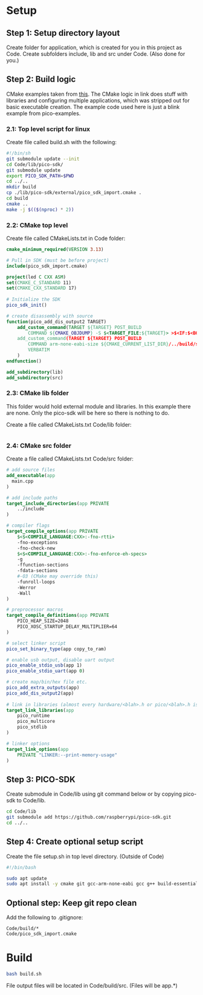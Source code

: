 # Setup

## Step 1: Setup directory layout
Create folder for application, which is created for you in this project as Code. Create subfolders include, lib and src under Code. (Also done for you.) 

## Step 2: Build logic
CMake examples taken from [this](https://github.com/daveythacher/LED_Matrix_RP2040). The CMake logic in link does stuff with libraries and configuring multiple applications, which was stripped out for basic executable creation. The example code used here is just a blink example from pico-examples.

### 2.1: Top level script for linux
Create file called build.sh with the following:
```bash
#!/bin/sh
git submodule update --init
cd Code/lib/pico-sdk/
git submodule update 
export PICO_SDK_PATH=$PWD
cd ../..
mkdir build
cp ./lib/pico-sdk/external/pico_sdk_import.cmake .
cd build
cmake ..
make -j $(($(nproc) * 2))
```
### 2.2: CMake top level
Create file called CMakeLists.txt in Code folder:
```CMake
cmake_minimum_required(VERSION 3.13)

# Pull in SDK (must be before project)
include(pico_sdk_import.cmake)

project(led C CXX ASM)
set(CMAKE_C_STANDARD 11)
set(CMAKE_CXX_STANDARD 17)
    
# Initialize the SDK
pico_sdk_init()

# create disassembly with source
function(pico_add_dis_output2 TARGET)
    add_custom_command(TARGET ${TARGET} POST_BUILD
        COMMAND ${CMAKE_OBJDUMP} -S $<TARGET_FILE:${TARGET}> >$<IF:$<BOOL:$<TARGET_PROPERTY:${TARGET},OUTPUT_NAME>>,$<TARGET_PROPERTY:${TARGET},OUTPUT_NAME>,$<TARGET_PROPERTY:${TARGET},NAME>>.dis2)
    add_custom_command(TARGET ${TARGET} POST_BUILD
        COMMAND arm-none-eabi-size ${CMAKE_CURRENT_LIST_DIR}/../build/src/$<IF:$<BOOL:$<TARGET_PROPERTY:${TARGET},OUTPUT_NAME>>,$<TARGET_PROPERTY:${TARGET},OUTPUT_NAME>,$<TARGET_PROPERTY:${TARGET},NAME>>.elf
        VERBATIM
    )
endfunction()

add_subdirectory(lib)
add_subdirectory(src)
```
### 2.3: CMake lib folder
This folder would hold external module and libraries. In this example there are none. Only the pico-sdk will be here so there is nothing to do.

Create a file called CMakeLists.txt Code/lib folder:
```CMake

```
### 2.4: CMake src folder
Create a file called CMakeLists.txt Code/src folder:
```CMake
# add source files
add_executable(app
  main.cpp
)

# add include paths
target_include_directories(app PRIVATE
    ../include
)

# compiler flags
target_compile_options(app PRIVATE 
    $<$<COMPILE_LANGUAGE:CXX>:-fno-rtti>
    -fno-exceptions 
    -fno-check-new 
    $<$<COMPILE_LANGUAGE:CXX>:-fno-enforce-eh-specs>
    -g 
    -ffunction-sections 
    -fdata-sections 
    #-O3 (CMake may override this)
    -funroll-loops 
    -Werror 
    -Wall
)

# preprocessor macros
target_compile_definitions(app PRIVATE 
    PICO_HEAP_SIZE=2048
    PICO_XOSC_STARTUP_DELAY_MULTIPLIER=64
)

# select linker script
pico_set_binary_type(app copy_to_ram)

# enable usb output, disable uart output
pico_enable_stdio_usb(app 1)
pico_enable_stdio_uart(app 0)

# create map/bin/hex file etc.
pico_add_extra_outputs(app)
pico_add_dis_output2(app)
  
# link in libraries (almost every hardware/<blah>.h or pico/<blah>.h is hardware_blah or pico_blah)
target_link_libraries(app 
    pico_runtime
    pico_multicore
    pico_stdlib
)

# linker options
target_link_options(app 
    PRIVATE "LINKER:--print-memory-usage"
)
```
## Step 3: PICO-SDK
Create submodule in Code/lib using git command below or by copying pico-sdk to Code/lib.
```bash
cd Code/lib
git submodule add https://github.com/raspberrypi/pico-sdk.git
cd ../..
```
## Step 4: Create optional setup script
Create the file setup.sh in top level directory. (Outside of Code)
``` bash
#!/bin/bash

sudo apt update
sudo apt install -y cmake git gcc-arm-none-eabi gcc g++ build-essential python3 doxygen graphviz
```

## Optional step: Keep git repo clean
Add the following to .gitignore:
```
Code/build/*
Code/pico_sdk_import.cmake
```

# Build
```bash
bash build.sh
```

File output files will be located in Code/build/src. (Files will be app.*)
